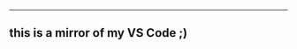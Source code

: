 ----------------------------------------------
this is a mirror of my VS Code ;)
----------------------------------------------
